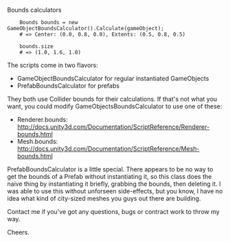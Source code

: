 Bounds calculators

```
    Bounds bounds = new GameObjectBoundsCalculator().Calculate(gameObject);
    # => Center: (0.0, 0.8, 0.0), Extents: (0.5, 0.8, 0.5)

    bounds.size
    # => (1.0, 1.6, 1.0)
```

The scripts come in two flavors:

* GameObjectBoundsCalculator for regular instantiated GameObjects
* PrefabBoundsCalculator for prefabs

They both use Collider bounds for their calculations.  If that's not what you
want, you could modify GameObjectsBoundsCalculator to use one of these:

* Renderer.bounds: http://docs.unity3d.com/Documentation/ScriptReference/Renderer-bounds.html
* Mesh.bounds: http://docs.unity3d.com/Documentation/ScriptReference/Mesh-bounds.html

PrefabBoundsCalculator is a little special.  There appears to be no way to get
the bounds of a Prefab without instantiating it, so this class does the naive
thing by instantiating it briefly, grabbing the bounds, then deleting it.  I was
able to use this without unforseen side-effects, but you know, I have no idea
what kind of city-sized meshes you guys out there are building.

Contact me if you've got any questions, bugs or contract work to throw my way.

Cheers.
